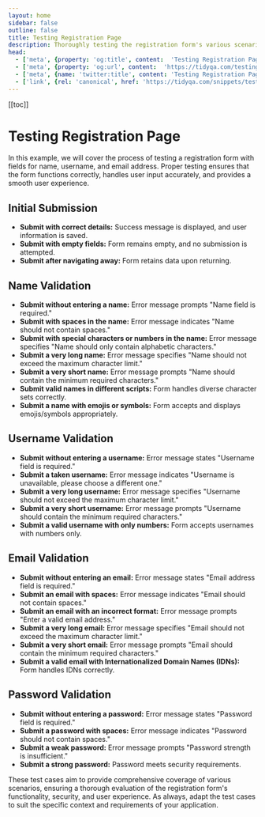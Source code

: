```yaml
---
layout: home
sidebar: false
outline: false
title: Testing Registration Page
description: Thoroughly testing the registration form's various scenarios helps guarantee a seamless user experience by identifying and rectifying potential issues.
head:
  - ['meta', {property: 'og:title', content:  'Testing Registration Page'}]
  - ['meta', {property: 'og:url', content:  'https://tidyqa.com/testing/registration-page/' }] 
  - ['meta', {name: 'twitter:title', content: 'Testing Registration Page'}]
  - ['link', {rel: 'canonical', href: 'https://tidyqa.com/snippets/testing/registration-page/'}]
---
```


[[toc]]

# Testing Registration Page

In this example, we will cover the process of testing a registration form with fields for name, username, and email address. Proper testing ensures that the form functions correctly, handles user input accurately, and provides a smooth user experience.

## Initial Submission

- **Submit with correct details:** Success message is displayed, and user information is saved.
- **Submit with empty fields:** Form remains empty, and no submission is attempted.
- **Submit after navigating away:** Form retains data upon returning.

## Name Validation

- **Submit without entering a name:** Error message prompts "Name field is required."
- **Submit with spaces in the name:** Error message indicates "Name should not contain spaces."
- **Submit with special characters or numbers in the name:** Error message specifies "Name should only contain alphabetic characters."
- **Submit a very long name:** Error message specifies "Name should not exceed the maximum character limit."
- **Submit a very short name:** Error message prompts "Name should contain the minimum required characters."
- **Submit valid names in different scripts:** Form handles diverse character sets correctly.
- **Submit a name with emojis or symbols:** Form accepts and displays emojis/symbols appropriately.

## Username Validation

- **Submit without entering a username:** Error message states "Username field is required."
- **Submit a taken username:** Error message indicates "Username is unavailable, please choose a different one."
- **Submit a very long username:** Error message specifies "Username should not exceed the maximum character limit."
- **Submit a very short username:** Error message prompts "Username should contain the minimum required characters."
- **Submit a valid username with only numbers:** Form accepts usernames with numbers only.

## Email Validation

- **Submit without entering an email:** Error message states "Email address field is required."
- **Submit an email with spaces:** Error message indicates "Email should not contain spaces."
- **Submit an email with an incorrect format:** Error message prompts "Enter a valid email address."
- **Submit a very long email:** Error message specifies "Email should not exceed the maximum character limit."
- **Submit a very short email:** Error message prompts "Email should contain the minimum required characters."
- **Submit a valid email with Internationalized Domain Names (IDNs):** Form handles IDNs correctly.

## Password Validation

- **Submit without entering a password:** Error message states "Password field is required."
- **Submit a password with spaces:** Error message indicates "Password should not contain spaces."
- **Submit a weak password:** Error message prompts "Password strength is insufficient."
- **Submit a strong password:** Password meets security requirements.

These test cases aim to provide comprehensive coverage of various scenarios, ensuring a thorough evaluation of the registration form's functionality, security, and user experience. As always, adapt the test cases to suit the specific context and requirements of your application.